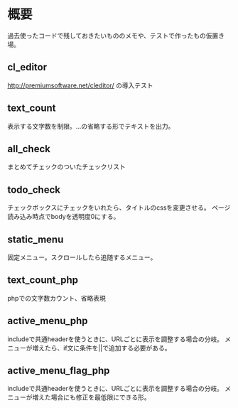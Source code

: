 # 概要
過去使ったコードで残しておきたいもののメモや、テストで作ったもの仮置き場。

## cl_editor
http://premiumsoftware.net/cleditor/
の導入テスト

## text_count
表示する文字数を制限。…の省略する形でテキストを出力。

## all_check
まとめてチェックのついたチェックリスト

## todo_check
チェックボックスにチェックをいれたら、タイトルのcssを変更させる。
ページ読み込み時点でbodyを透明度0にする。

## static_menu
固定メニュー。スクロールしたら追随するメニュー。


## text_count_php
phpでの文字数カウント、省略表現

## active_menu_php
includeで共通headerを使うときに、URLごとに表示を調整する場合の分岐。
メニューが増えたら、if文に条件を||で追加する必要がある。

## active_menu_flag_php
includeで共通headerを使うときに、URLごとに表示を調整する場合の分岐。
メニューが増えた場合にも修正を最低限にできる形。
